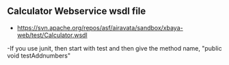 ## Calculator Webservice wsdl file
 - <https://svn.apache.org/repos/asf/airavata/sandbox/xbaya-web/test/Calculator.wsdl>
 
 -If you use junit, then start with test and then give the method name, "public void testAddnumbers"